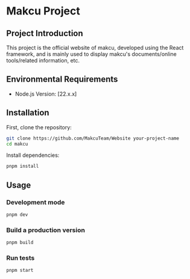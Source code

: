 # Makcu Project

## Project Introduction

This project is the official website of makcu, developed using the React framework, and is mainly used to display makcu's documents/online tools/related information, etc.

## Environmental Requirements
- Node.js Version: [22.x.x]

## Installation

First, clone the repository:

```bash
git clone https://github.com/MakcuTeam/Website your-project-name
cd makcu
```

Install dependencies:

```bash
pnpm install
```

## Usage

### Development mode

```bash
pnpm dev
```

### Build a production version

```bash
pnpm build
```

### Run tests

```bash
pnpm start
```